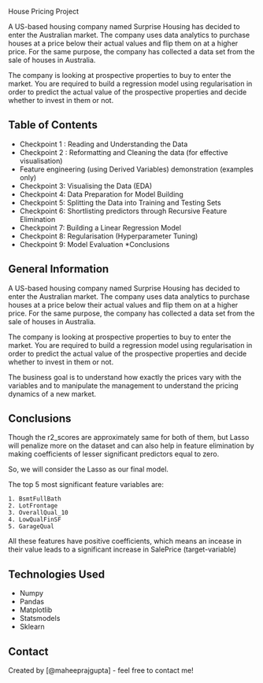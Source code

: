 House Pricing Project 

A US-based housing company named Surprise Housing has decided to enter the Australian market. The company uses data analytics to purchase houses at a price below their actual values and flip them on at a higher price. For the same purpose, the company has collected a data set from the sale of houses in Australia. 

The company is looking at prospective properties to buy to enter the market. You are required to build a regression model using regularisation in order to predict the actual value of the prospective properties and decide whether to invest in them or not.


## Table of Contents

* Checkpoint 1 : Reading and Understanding the Data
* Checkpoint 2 : Reformatting and Cleaning the data (for effective visualisation)
* Feature engineering (using Derived Variables) demonstration (examples only)
* Checkpoint 3: Visualising the Data (EDA)
* Checkpoint 4: Data Preparation for Model Building
* Checkpoint 5: Splitting the Data into Training and Testing Sets
* Checkpoint 6: Shortlisting predictors through Recursive Feature Elimination
* Checkpoint 7: Building a Linear Regression Model
* Checkpoint 8: Regularisation (Hyperparameter Tuning)
* Checkpoint 9: Model Evaluation
*Conclusions

## General Information
A US-based housing company named Surprise Housing has decided to enter the Australian market. The company uses data analytics to purchase houses at a price below their actual values and flip them on at a higher price. For the same purpose, the company has collected a data set from the sale of houses in Australia. 

The company is looking at prospective properties to buy to enter the market. You are required to build a regression model using regularisation in order to predict the actual value of the prospective properties and decide whether to invest in them or not.

The business goal is to understand how exactly the prices vary with the variables and to manipulate the management to understand the pricing dynamics of a new market.

## Conclusions
Though the r2_scores are approximately same for both of them, but Lasso will penalize more on the dataset and can also help in feature elimination by making coefficients of lesser significant predictors equal to zero.

So, we will consider the Lasso as our final model.

The top 5 most significant feature variables are:

    1. BsmtFullBath
    2. LotFrontage
    3. OverallQual_10
    4. LowQualFinSF
    5. GarageQual 


All these features have positive coefficients, which means an incease in their value leads to a significant increase in SalePrice (target-variable)


## Technologies Used
- Numpy
- Pandas
- Matplotlib
- Statsmodels
- Sklearn

## Contact
Created by [@maheeprajgupta] - feel free to contact me!

